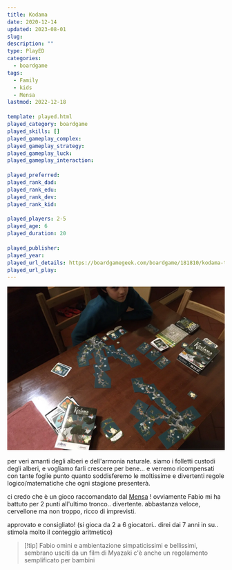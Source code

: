 ```yaml
---
title: Kodama
date: 2020-12-14
updated: 2023-08-01
slug: 
description: ""
type: PlayED
categories:
  - boardgame
tags:
  - Family
  - kids
  - Mensa
lastmod: 2022-12-18

template: played.html
played_category: boardgame
played_skills: []
played_gameplay_complex: 
played_gameplay_strategy: 
played_gameplay_luck: 
played_gameplay_interaction: 

played_preferred: 
played_rank_dad: 
played_rank_edu: 
played_rank_dev: 
played_rank_kid: 

played_players: 2-5
played_age: 6
played_duration: 20

played_publisher: 
played_year: 
played_url_details: https://boardgamegeek.com/boardgame/181810/kodama-tree-spirits
played_url_play: 
---
```


![](../../assets/img/played/boardgame/kodama.webp)

per veri amanti degli alberi e dell'armonia naturale.
siamo i folletti custodi degli alberi, e vogliamo farli crescere per bene... e verremo ricompensati con tante foglie punto quanto soddisferemo le moltissime e divertenti regole logico/matematiche che ogni stagione presenterà.

ci credo che è un gioco raccomandato dal [Mensa](../../notes/mensa.md) ! 
ovviamente Fabio mi ha battuto per 2 punti all'ultimo tronco.. divertente. abbastanza veloce, cervellone ma non troppo, ricco di imprevisti.

approvato e consigliato! (si gioca da 2 a 6 giocatori.. direi dai 7 anni in su.. stimola molto il conteggio aritmetico)

> [!tip] Fabio
> omini e ambientazione simpaticissimi e bellissimi, sembrano usciti da un film di Myazaki
> c'è anche un regolamento semplificato per bambini
